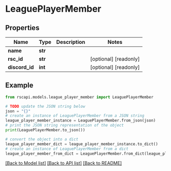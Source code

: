 # LeaguePlayerMember


## Properties

Name | Type | Description | Notes
------------ | ------------- | ------------- | -------------
**name** | **str** |  | 
**rsc_id** | **str** |  | [optional] [readonly] 
**discord_id** | **int** |  | [optional] [readonly] 

## Example

```python
from rscapi.models.league_player_member import LeaguePlayerMember

# TODO update the JSON string below
json = "{}"
# create an instance of LeaguePlayerMember from a JSON string
league_player_member_instance = LeaguePlayerMember.from_json(json)
# print the JSON string representation of the object
print(LeaguePlayerMember.to_json())

# convert the object into a dict
league_player_member_dict = league_player_member_instance.to_dict()
# create an instance of LeaguePlayerMember from a dict
league_player_member_from_dict = LeaguePlayerMember.from_dict(league_player_member_dict)
```
[[Back to Model list]](../README.md#documentation-for-models) [[Back to API list]](../README.md#documentation-for-api-endpoints) [[Back to README]](../README.md)



